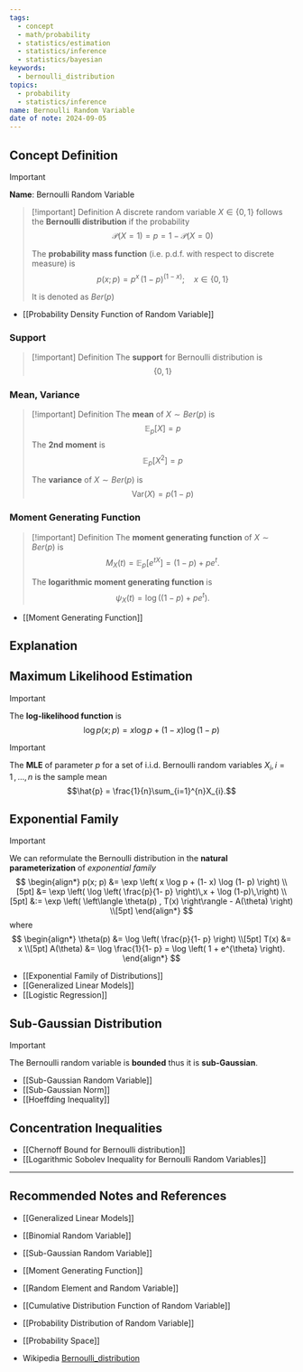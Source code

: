 ```yaml
---
tags:
  - concept
  - math/probability
  - statistics/estimation
  - statistics/inference
  - statistics/bayesian
keywords:
  - bernoulli_distribution
topics:
  - probability
  - statistics/inference
name: Bernoulli Random Variable
date of note: 2024-09-05
---
```


## Concept Definition

>[!important]
>**Name**: Bernoulli Random Variable

>[!important] Definition
>A discrete random variable $X\in \{ 0,1 \}$ follows the **Bernoulli distribution** if the probability 
>$$
>\mathcal{P}(X = 1) = p = 1 - \mathcal{P}(X = 0)
>$$
>
>The **probability mass function** (i.e. p.d.f. with respect to discrete measure) is 
>$$
>p(x; p) = p^{x}\,(1- p)^{(1- x)}; \quad x\in \{ 0, 1 \}
>$$
>
>It is denoted as $Ber(p)$

- [[Probability Density Function of Random Variable]]

### Support

>[!important] Definition
>The **support** for Bernoulli distribution is $$\{ 0 ,1 \}$$


### Mean, Variance

>[!important] Definition
>The **mean** of $X \sim Ber(p)$ is $$\mathbb{E}_{ p }\left[  X \right] = p$$
>The **2nd moment** is $$\mathbb{E}_{ p }\left[  X^2 \right] = p$$
>
>The **variance** of $X \sim Ber(p)$ is $$\text{Var}(X) = p(1 - p)$$

### Moment Generating Function

>[!important] Definition
>The **moment generating function** of $X \sim Ber(p)$ is 
>$$
>M_{X}(t) = \mathbb{E}_{ p }\left[  e^{t X} \right] = (1- p) + pe^{t}.
>$$
>
>The **logarithmic moment generating function** is $$\psi_{X}(t) = \log \left((1-p) + pe^{t}\right).$$

- [[Moment Generating Function]]


## Explanation



## Maximum Likelihood Estimation

>[!important]
>The **log-likelihood function** is 
>$$
>\log p(x; p) = x \log p  + (1- x) \log (1- p)
>$$


>[!important]
>The **MLE** of parameter $p$ for a set of i.i.d. Bernoulli random variables $X_{i}, i=1\,{,}\ldots{,}\,n$ is the sample mean $$\hat{p} = \frac{1}{n}\sum_{i=1}^{n}X_{i}.$$

## Exponential Family

>[!important] 
>We can reformulate the Bernoulli distribution in the **natural parameterization** of *exponential family*
>$$
>\begin{align*}
> p(x; p) &= \exp \left( x \log p  + (1- x) \log (1- p) \right) \\[5pt]
> &= \exp \left( \log \left( \frac{p}{1- p} \right)\,x  + \log (1-p)\,\right) \\[5pt]
> &:= \exp \left( \left\langle \theta(p) , T(x) \right\rangle - A(\theta) \right) \\[5pt]
>\end{align*}
>$$
>where
>$$
>\begin{align*}
>\theta(p) &= \log \left( \frac{p}{1- p} \right) \\[5pt]
>T(x) &= x \\[5pt]
>A(\theta) &= \log \frac{1}{1- p} = \log \left( 1 + e^{\theta} \right).
>\end{align*}
>$$


- [[Exponential Family of Distributions]]
- [[Generalized Linear Models]]
- [[Logistic Regression]]

## Sub-Gaussian Distribution

>[!important]
>The Bernoulli random variable is **bounded** thus it is  **sub-Gaussian**. 

- [[Sub-Gaussian Random Variable]]
- [[Sub-Gaussian Norm]]
- [[Hoeffding Inequality]]



## Concentration Inequalities 

- [[Chernoff Bound for Bernoulli distribution]]
- [[Logarithmic Sobolev Inequality for Bernoulli Random Variables]]



-----------
##  Recommended Notes and References


- [[Generalized Linear Models]]
- [[Binomial Random Variable]]
- [[Sub-Gaussian Random Variable]]

- [[Moment Generating Function]]
- [[Random Element and Random Variable]]
- [[Cumulative Distribution Function of Random Variable]]
- [[Probability Distribution of Random Variable]]
- [[Probability Space]]

- Wikipedia [Bernoulli_distribution](https://en.wikipedia.org/wiki/Bernoulli_distribution)